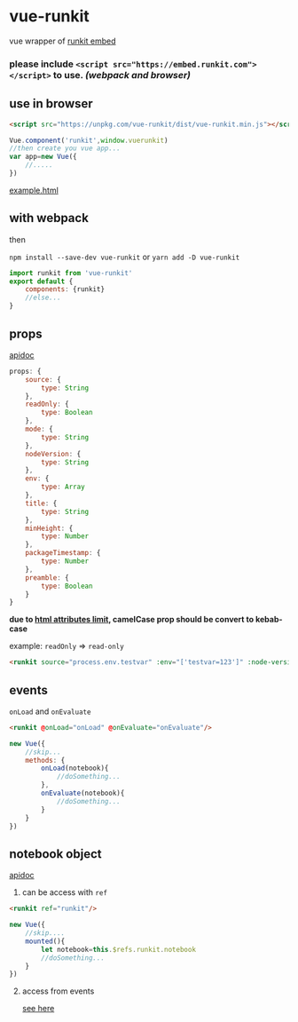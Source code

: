 vue-runkit
==========
vue wrapper of [runkit embed](https://runkit.com/docs/embed)

### please include `<script src="https://embed.runkit.com"></script>` to use. *(webpack and browser)*


use in browser
----------
```html
<script src="https://unpkg.com/vue-runkit/dist/vue-runkit.min.js"></script>
```
```javascript
Vue.component('runkit',window.vuerunkit)
//then create you vue app...
var app=new Vue({
	//.....
})
```
[example.html](https://unpkg.com/vue-runkit/example.html)

with webpack
----------
then

```npm install --save-dev vue-runkit``` or ```yarn add -D vue-runkit```
```javascript
import runkit from 'vue-runkit'
export default {
	components: {runkit}
	//else...
}
```

props
----------
[apidoc](https://runkit.com/docs/embed#options)

```javascript
props: {
	source: {
		type: String
	},
	readOnly: {
		type: Boolean
	},
	mode: {
		type: String
	},
	nodeVersion: {
		type: String
	},
	env: {
		type: Array
	},
	title: {
		type: String
	},
	minHeight: {
		type: Number
	},
	packageTimestamp: {
		type: Number
	},
	preamble: {
		type: Boolean
	}
}
```

**due to [html attributes limit](https://vuejs.org/v2/guide/components.html#camelCase-vs-kebab-case), camelCase prop should be convert to kebab-case**

example: `readOnly` => `read-only`

```html
<runkit source="process.env.testvar" :env="['testvar=123']" :node-version="8.3.0"/>
```

events
-----------
`onLoad` and `onEvaluate`
```html
<runkit @onLoad="onLoad" @onEvaluate="onEvaluate"/>
```
<span id="eventjs"></span>
```javascript
new Vue({
	//skip...
	methods: {
		onLoad(notebook){
			//doSomething...
		},
		onEvaluate(notebook){
			//doSomething...
		}
	}
})
```

notebook object
----------------
[apidoc](https://runkit.com/docs/embed#api)

1. can be access with `ref`
```html
<runkit ref="runkit"/>
```
```javascript
new Vue({
	//skip....
	mounted(){
		let notebook=this.$refs.runkit.notebook
		//doSomething...
	}
})
```

2. access from events

	[see here](#eventjs)